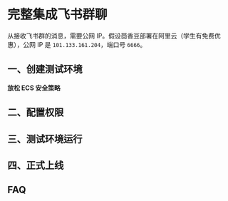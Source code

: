 # 完整集成飞书群聊

从接收飞书群的消息，需要公网 IP。假设茴香豆部署在阿里云（学生有免费优惠），公网 IP 是 `101.133.161.204`，端口号 `6666`。

## 一、创建测试环境

**放松 ECS 安全策略**

## 二、配置权限

## 三、测试环境运行

## 四、正式上线

## FAQ
